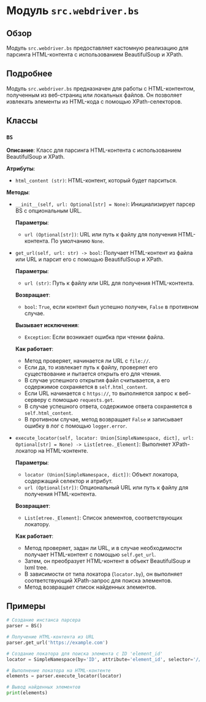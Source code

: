 # Модуль `src.webdriver.bs`

## Обзор

Модуль `src.webdriver.bs` предоставляет кастомную реализацию для парсинга HTML-контента с использованием BeautifulSoup и XPath.

## Подробнее

Модуль `src.webdriver.bs` предназначен для работы с HTML-контентом, полученным из веб-страниц или локальных файлов. 
Он позволяет извлекать элементы из HTML-кода с помощью XPath-селекторов.

## Классы

### `BS`

**Описание**: Класс для парсинга HTML-контента с использованием BeautifulSoup и XPath.

**Атрибуты**:

- `html_content (str)`: HTML-контент, который будет парситься.

**Методы**:

- `__init__(self, url: Optional[str] = None)`: Инициализирует парсер BS с опциональным URL.

   **Параметры**:

   - `url (Optional[str])`: URL или путь к файлу для получения HTML-контента. По умолчанию `None`.
- `get_url(self, url: str) -> bool`: Получает HTML-контент из файла или URL и парсит его с помощью BeautifulSoup и XPath.

   **Параметры**:

   - `url (str)`: Путь к файлу или URL для получения HTML-контента.

   **Возвращает**:

   - `bool`: `True`, если контент был успешно получен, `False` в противном случае.

   **Вызывает исключения**:

   - `Exception`: Если возникает ошибка при чтении файла.

   **Как работает**:

   - Метод проверяет, начинается ли URL с `file://`. 
   - Если да, то извлекает путь к файлу, проверяет его существование и пытается открыть его для чтения. 
   - В случае успешного открытия файл считывается, а его содержимое сохраняется в `self.html_content`.
   - Если URL начинается с `https://`, то выполняется запрос к веб-серверу с помощью `requests.get`. 
   - В случае успешного ответа, содержимое ответа сохраняется в `self.html_content`.
   - В противном случае, метод возвращает `False` и записывает ошибку в лог с помощью `logger.error`.

- `execute_locator(self, locator: Union[SimpleNamespace, dict], url: Optional[str] = None) -> List[etree._Element]`: Выполняет XPath-локатор на HTML-контенте.

   **Параметры**:

   - `locator (Union[SimpleNamespace, dict])`: Объект локатора, содержащий селектор и атрибут.
   - `url (Optional[str])`: Опциональный URL или путь к файлу для получения HTML-контента.

   **Возвращает**:

   - `List[etree._Element]`: Список элементов, соответствующих локатору.

   **Как работает**:

   - Метод проверяет, задан ли URL, и в случае необходимости получает HTML-контент с помощью `self.get_url`.
   - Затем, он преобразует HTML-контент в объект BeautifulSoup и lxml tree.
   - В зависимости от типа локатора (`locator.by`), он выполняет соответствующий XPath-запрос для поиска элементов.
   - Метод возвращает список найденных элементов.


## Примеры

```python
# Создание инстанса парсера
parser = BS()

# Получение HTML-контента из URL
parser.get_url('https://example.com')

# Создание локатора для поиска элемента с ID 'element_id'
locator = SimpleNamespace(by='ID', attribute='element_id', selector='//*[@id="element_id"]')

# Выполнение локатора на HTML-контенте
elements = parser.execute_locator(locator)

# Вывод найденных элементов
print(elements)
```
